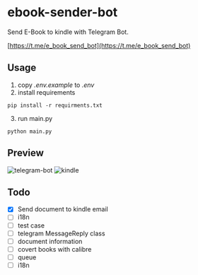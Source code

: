 # ebook-sender-bot
Send E-Book to kindle with Telegram Bot.

[https://t.me/e_book_send_bot](https://t.me/e_book_send_bot)

## Usage
1. copy *.env.example* to *.env*
2. install requirements
```shell
pip install -r requirments.txt
```
3. run main.py
```shell
python main.py
```

## Preview
![telegram-bot](https://cdn.jsdelivr.net/gh/image-backup/qcgzxw-images@master/image/16344769229431634476922938.png)
![kindle](https://cdn.jsdelivr.net/gh/image-backup/qcgzxw-images@master/image/16344842508421634484250830.png)

## Todo
- [x] Send document to kindle email
- [ ] i18n
- [ ] test case
- [ ] telegram MessageReply class
- [ ] document information
- [ ] covert books with calibre
- [ ] queue
- [ ] i18n